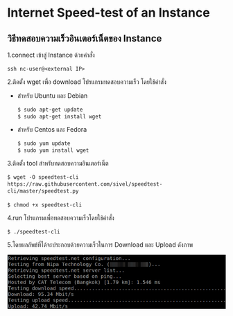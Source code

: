 # Internet Speed-test of an Instance

## วิธีทดสอบความเร็วอินเตอร์เน็ตของ Instance

1.connect เข้าสู่ Instance ด้วยคำสั่ง

```text
ssh nc-user@<external IP>
```

2.ติดตั้ง wget เพื่อ download โปรแกรมทดสอบความเร็ว โดยใช้คำสั่ง

* สำหรับ Ubuntu และ Debian

  ```text
  $ sudo apt-get update
  $ sudo apt-get install wget
  ```

* สำหรับ Centos และ Fedora

  ```text
  $ sudo yum update
  $ sudo yum install wget
  ```

3.ติดตั้ง tool สำหรับทดสอบความอินเตอร์เน็ต

```text
$ wget -O speedtest-cli https://raw.githubusercontent.com/sivel/speedtest-cli/master/speedtest.py

$ chmod +x speedtest-cli
```

4.run โปรแกรมเพื่อทดสอบความเร็วโดยใช้คำสั่ง

```text
$ ./speedtest-cli
```

5.โดยผลลัพธ์ที่ได้จะประกอบด้วยความเร็วในการ Download และ Upload ดังภาพ 

![](../../.gitbook/assets/k_check-bw-instance-001.png)

